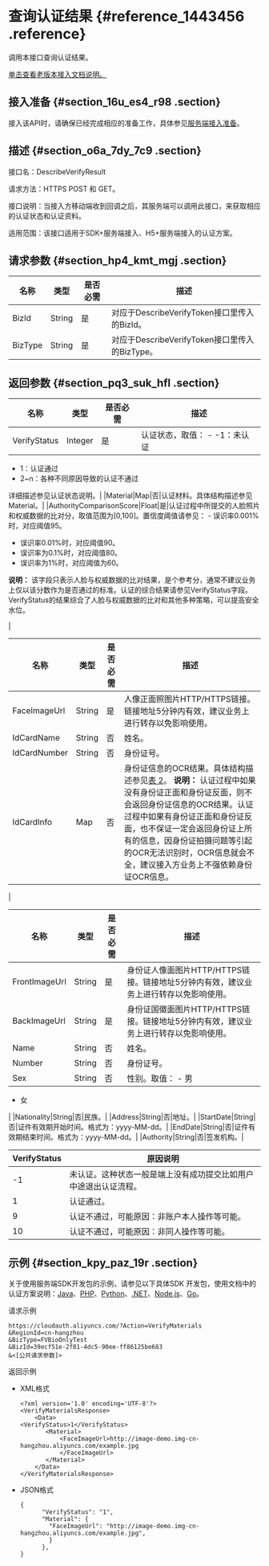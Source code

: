 # 查询认证结果 {#reference_1443456 .reference}

调用本接口查询认证结果。

[单击查看老版本接入文档说明。](../../../../cn.zh-CN/老系统文档说明/老版本接入文档说明.md#)

## 接入准备 {#section_16u_es4_r98 .section}

接入该API时，请确保已经完成相应的准备工作，具体参见[服务端接入准备](cn.zh-CN/活体人脸验证/集成指南/服务端接入/服务端接入准备.md#)。

## 描述 {#section_o6a_7dy_7c9 .section}

接口名：DescribeVerifyResult

请求方法：HTTPS POST 和 GET。

接口说明：当接入方移动端收到回调之后，其服务端可以调用此接口，来获取相应的认证状态和认证资料。

适用范围：该接口适用于SDK+服务端接入、H5+服务端接入的认证方案。

## 请求参数 {#section_hp4_kmt_mgj .section}

|名称|类型|是否必需|描述|
|--|--|----|--|
|BizId|String|是|对应于DescribeVerifyToken接口里传入的BizId。|
|BizType|String|是|对应于DescribeVerifyToken接口里传入的BizType。|

## 返回参数 {#section_pq3_suk_hfl .section}

|名称|类型|是否必需|描述|
|--|--|----|--|
|VerifyStatus|Integer|是|认证状态，取值： -   -1：未认证
-   1：认证通过
-   2~n：各种不同原因导致的认证不通过

 详细描述参见认证状态说明。|
|Material|Map|否|认证材料。具体结构描述参见Material。|
|AuthorityComparisonScore|Float|是|认证过程中所提交的人脸照片和权威数据的比对分，取值范围为\[0,100\]。置信度阈值请参见： -   误识率0.001%时，对应阈值95。
-   误识率0.01%时，对应阈值90。
-   误识率为0.1%时，对应阈值80。
-   误识率为1%时，对应阈值为60。

 **说明：** 该字段只表示人脸与权威数据的比对结果，是个参考分，通常不建议业务上仅以该分数作为是否通过的标准。认证的综合结果请参见VerifyStatus字段。VerifyStatus的结果综合了人脸与权威数据的比对和其他多种策略，可以提高安全水位。

 |

|名称|类型|是否必需|描述|
|--|--|----|--|
|FaceImageUrl|String|是|人像正面照图片HTTP/HTTPS链接。链接地址5分钟内有效，建议业务上进行转存以免影响使用。|
|IdCardName|String|否|姓名。|
|IdCardNumber|String|否|身份证号。|
|IdCardInfo|Map|否|身份证信息的OCR结果。具体结构描述参见[表 2](#IdCardInfo)。 **说明：** 认证过程中如果没有身份证正面和身份证反面，则不会返回身份证信息的OCR结果。认证过程中如果有身份证正面和身份证反面，也不保证一定会返回身份证上所有的信息，因身份证拍摄问题等引起的OCR无法识别时，OCR信息就会不全，建议接入方业务上不强依赖身份证OCR信息。

 |

|名称|类型|是否必需|描述|
|--|--|----|--|
|FrontImageUrl|String|是|身份证人像面图片HTTP/HTTPS链接。链接地址5分钟内有效，建议业务上进行转存以免影响使用。|
|BackImageUrl|String|是|身份证国徽面图片HTTP/HTTPS链接。链接地址5分钟内有效，建议业务上进行转存以免影响使用。|
|Name|String|否|姓名。|
|Number|String|否|身份证号。|
|Sex|String|否|性别。取值： -   男
-   女

 |
|Nationality|String|否|民族。|
|Address|String|否|地址。|
|StartDate|String|否|证件有效期开始时间。格式为：yyyy-MM-dd。|
|EndDate|String|否|证件有效期结束时间。格式为：yyyy-MM-dd。|
|Authority|String|否|签发机构。|

|VerifyStatus|原因说明|
|------------|----|
|-1|未认证。这种状态一般是端上没有成功提交比如用户中途退出认证流程。|
|1|认证通过。|
|9|认证不通过，可能原因：非账户本人操作等可能。|
|10|认证不通过，可能原因：非同人操作等可能。|

## 示例 {#section_kpy_paz_19r .section}

关于使用服务端SDK开发包的示例，请参见以下具体SDK 开发包，使用文档中的认证方案说明：[Java](https://help.aliyun.com/document_detail/128353.html)、[PHP](https://help.aliyun.com/document_detail/128354.html)、[Python](https://help.aliyun.com/document_detail/128355.html)、[.NET](https://help.aliyun.com/document_detail/128356.html)、[Node.js](https://help.aliyun.com/document_detail/128357.html)、[Go](https://help.aliyun.com/document_detail/128358.html)。

请求示例

``` {#codeblock_djr_o7k_646}
https://cloudauth.aliyuncs.com/?Action=VerifyMaterials
&RegionId=cn-hangzhou
&BizType=FVBioOnlyTest
&BizId=39ecf51e-2f81-4dc5-90ee-ff86125be683
&<[公共请求参数]>
```

返回示例

-   XML格式

    ``` {#codeblock_jg8_c40_k40}
    <?xml version='1.0' encoding='UTF-8'?>
    <VerifyMaterialsResponse>
        <Data>
    <VerifyStatus>1</VerifyStatus>
           <Material>
               <FaceImageUrl>http://image-demo.img-cn-hangzhou.aliyuncs.com/example.jpg
               </FaceImageUrl>     
           </Material>
        </Data>
    </VerifyMaterialsResponse>
    ```

-   JSON格式

    ``` {#codeblock_isw_o5k_8qo}
    {
          "VerifyStatus": "1",
          "Material": {
            "FaceImageUrl": "http://image-demo.img-cn-hangzhou.aliyuncs.com/example.jpg",
            }
          },
    }
    ```


